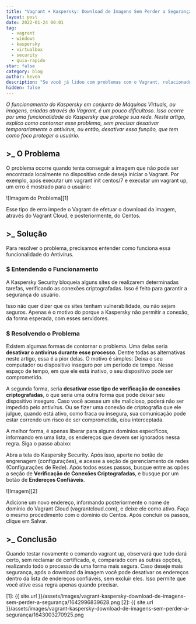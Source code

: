 ```yaml
---
title: "Vagrant + Kaspersky: Download de Imagens Sem Perder a Segurança"
layout: post
date: 2022-01-24 00:01
tag:
  - vagrant
  - windows
  - kaspersky
  - virtualbox
  - security
  - guia-rapido
star: false
category: blog
author: keven
description: "Se você já lidou com problemas com o Vagrant, relacionado a certificados, este artigo poderá lhe ajudar. Existe uma solução para o problema relacionado ao Vagrant com o Kaspersky, deixando o mínimo possível o dispositivo inseguro nesse processo, impedindo assim, que possíveis ataque possam ocorrer."
hidden: false
---
```


*O funcionamento do Kaspersky em conjunto de Máquinas Virtuais, ou imagens, criadas através do Vagrant, é um pouco dificultoso. Isso ocorre por uma funcionalidade do Kaspersky que protege sua rede. Neste artigo, explico como contornar esse problema, sem precisar desativar temporariamente o antivírus, ou então, desativar essa função, que tem como foco proteger o usuário.*

## >_ O Problema

O problema ocorre quando tenta conseguir a imagem que não pode ser encontrada localmente no dispositivo onde deseja iniciar o Vagrant. Por exemplo, após executar um vagrant init centos/7 e executar um vagrant up, um erro é mostrado para o usuário:

![Imagem do Problema][1]

Esse tipo de erro impede o Vagrant de efetuar o download da imagem, através do Vagrant Cloud, e posteriormente, do Centos.

## >_ Solução

Para resolver o problema, precisamos entender como funciona essa funcionalidade do Antivírus.

### $ Entendendo o Funcionamento

A Kaspersky Security bloqueia alguns sites de realizarem determinadas tarefas, verificando as conexões criptografadas. Isso é feito para garantir a segurança do usuário.

Isso não quer dizer que os sites tenham vulnerabilidade, ou não sejam seguros. Apenas é o motivo do porque a Kaspersky não permitir a conexão, da forma esperada, com esses servidores.

### $ Resolvendo o Problema

Existem algumas formas de contornar o problema. Uma delas seria **desativar o antivírus durante esse processo**. Dentre todas as alternativas neste artigo, essa é a pior delas. O motivo é simples: Deixa o seu computador ou dispositivo inseguro por um período de tempo. Nesse espaço de tempo, em que ele está inativo, o seu dispositivo pode ser comprometido.

A segunda forma, seria **desativar esse tipo de verificação de conexões criptografadas**, o que seria uma outra forma que pode deixar seu dispositivo inseguro. Caso você acesse um site malicioso, poderá não ser impedido pelo antivírus. Ou se fizer uma conexão de criptografia que ele julgue, quando está ativo, como fraca ou insegura, sua comunicação pode estar correndo um risco de ser comprometida, e/ou interceptada.

A melhor forma, é apenas liberar para alguns domínios específicos, informando em uma lista, os endereços que devem ser ignorados nessa regra. Siga o passo abaixo:

Abra a tela do Kaspersky Security. Após isso, aperte no botão de engrenagem (configurações), e acesse a seção de gerenciamento de redes (Configurações de Rede). Após todos esses passos, busque entre as opões a seção de **Verificação de Conexões Criptografadas**, e busque por um botão de **Endereços Confiáveis**.

![Imagem][2]

Adicione um novo endereço, informando posteriormente o nome de domínio do Vagrant Cloud (vagrantcloud.com), e deixe ele como ativo. Faça o mesmo procedimento com o domínio do Centos. Após concluir os passos, clique em Salvar.

## >_ Conclusão

Quando testar novamente o comando vagrant up, observará que tudo dará certo, sem reclamar de certificado, e, comparado com as outras opções, realizando todo o processo de uma forma mais segura. Caso deseje mais segurança, após o download da imagem você pode desativar os endereços dentro da lista de endereços confiáveis, sem excluir eles. Isso permite que você ative essa regra apenas quando precisar.

<div class="breaker"></div>

[1]: {{ site.url }}/assets/images/vagrant-kaspersky-download-de-imagens-sem-perder-a-segurança/1642996839628.png
[2]: {{ site.url }}/assets/images/vagrant-kaspersky-download-de-imagens-sem-perder-a-segurança/1643003270925.png